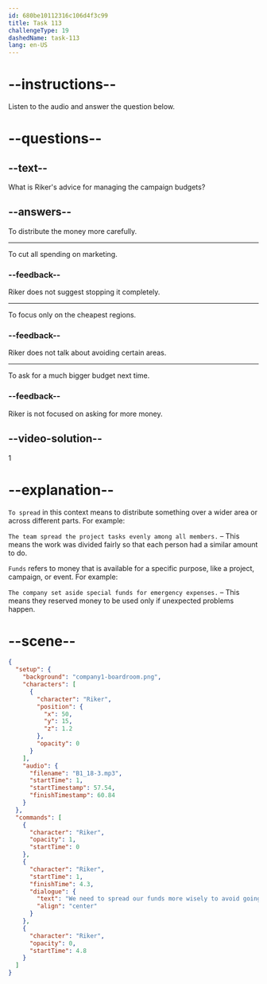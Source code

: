 ```yaml
---
id: 680be10112316c106d4f3c99
title: Task 113
challengeType: 19
dashedName: task-113
lang: en-US
---
```


<!-- (Audio) Riker: We need to spread our funds more wisely to avoid going over budget. -->

# --instructions--

Listen to the audio and answer the question below.

# --questions--

## --text--

What is Riker's advice for managing the campaign budgets?

## --answers--

To distribute the money more carefully.

---

To cut all spending on marketing.

### --feedback--

Riker does not suggest stopping it completely.

---

To focus only on the cheapest regions.

### --feedback--

Riker does not talk about avoiding certain areas.

---

To ask for a much bigger budget next time.

### --feedback--

Riker is not focused on asking for more money.

## --video-solution--

1

# --explanation--

`To spread` in this context means to distribute something over a wider area or across different parts. For example:

`The team spread the project tasks evenly among all members.` – This means the work was divided fairly so that each person had a similar amount to do.

`Funds` refers to money that is available for a specific purpose, like a project, campaign, or event. For example:

`The company set aside special funds for emergency expenses.` – This means they reserved money to be used only if unexpected problems happen.

# --scene--

```json
{
  "setup": {
    "background": "company1-boardroom.png",
    "characters": [
      {
        "character": "Riker",
        "position": {
          "x": 50,
          "y": 15,
          "z": 1.2
        },
        "opacity": 0
      }
    ],
    "audio": {
      "filename": "B1_18-3.mp3",
      "startTime": 1,
      "startTimestamp": 57.54,
      "finishTimestamp": 60.84
    }
  },
  "commands": [
    {
      "character": "Riker",
      "opacity": 1,
      "startTime": 0
    },
    {
      "character": "Riker",
      "startTime": 1,
      "finishTime": 4.3,
      "dialogue": {
        "text": "We need to spread our funds more wisely to avoid going over budget.",
        "align": "center"
      }
    },
    {
      "character": "Riker",
      "opacity": 0,
      "startTime": 4.8
    }
  ]
}
```
